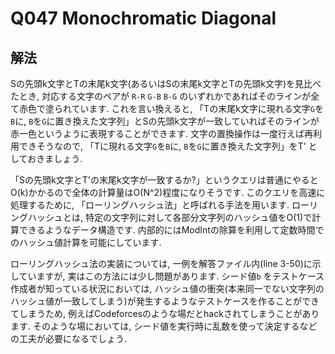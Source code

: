 # Q047 Monochromatic Diagonal

## 解法
Sの先頭k文字とTの末尾k文字(あるいはSの末尾k文字とTの先頭k文字)を見比べたとき, 対応する文字のペアが `R-R` `G-B` `B-G` のいずれかであればそのラインが全て赤色で塗られています. これを言い換えると, 「Tの末尾k文字に現れる文字`G`を`B`に, `B`を`G`に置き換えた文字列」とSの先頭k文字が一致していればそのラインが赤一色というように表現することができます. 文字の置換操作は一度行えば再利用できそうなので, 「Tに現れる文字`G`を`B`に, `B`を`G`に置き換えた文字列」をT' としておきましょう.

「Sの先頭k文字とT'の末尾k文字が一致するか?」というクエリは普通にやるとO(k)かかるので全体の計算量はO(N^2)程度になりそうです. このクエリを高速に処理するために, 「ローリングハッシュ法」と呼ばれる手法を用います. ローリングハッシュとは, 特定の文字列に対して各部分文字列のハッシュ値をO(1)で計算できるようなデータ構造です. 内部的にはModIntの除算を利用して定数時間でのハッシュ値計算を可能にしています. 

ローリングハッシュ法の実装については, 一例を解答ファイル内(line 3-50)に示していますが, 実はこの方法には少し問題があります. シード値`b` をテストケース作成者が知っている状況においては, ハッシュ値の衝突(本来同一でない文字列のハッシュ値が一致してしまう)が発生するようなテストケースを作ることができてしまうため, 例えばCodeforcesのような場だとhackされてしまうことがあります. そのような場においては, シード値を実行時に乱数を使って決定するなどの工夫が必要になるでしょう.

